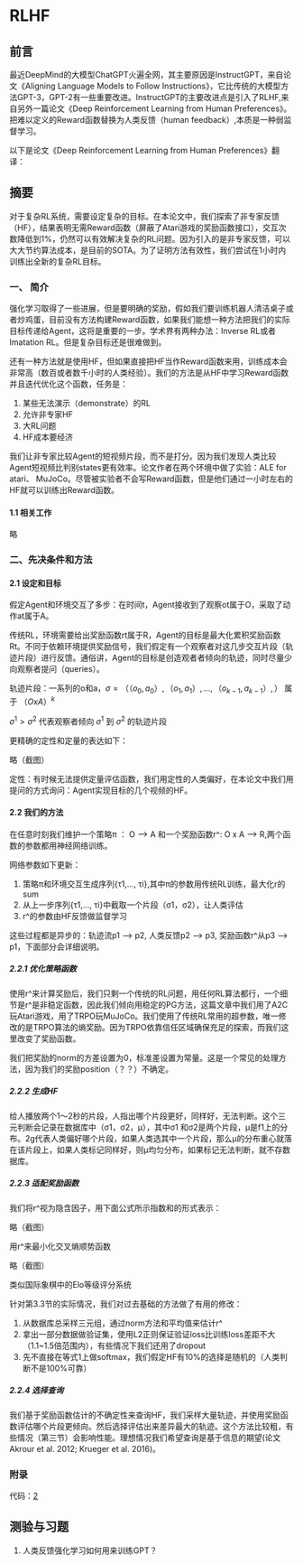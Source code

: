 # RLHF

## 前言

最近DeepMind的大模型ChatGPT火遍全网，其主要原因是InstructGPT，来自论文《Aligning Language Models to Follow Instructions》，它比传统的大模型方法GPT-3，GPT-2有一些重要改进。InstructGPT的主要改进点是引入了RLHF,来自另外一篇论文《Deep Reinforcement Learning from Human Preferences》。把难以定义的Reward函数替换为人类反馈（human feedback）,本质是一种弱监督学习。

以下是论文《Deep Reinforcement Learning from Human Preferences》翻译：

## 摘要

对于复杂RL系统，需要设定复杂的目标。在本论文中，我们探索了非专家反馈（HF），结果表明无需Reward函数（屏蔽了Atari游戏的奖励函数接口），交互次数降低到1%，仍然可以有效解决复杂的RL问题。因为引入的是非专家反馈，可以大大节约算法成本，是目前的SOTA。为了证明方法有效性，我们尝试在1小时内训练出全新的复杂RL目标。

### 一、 简介

强化学习取得了一些进展，但是要明确的奖励，假如我们要训练机器人清洁桌子或者炒鸡蛋，目前没有方法构建Reward函数，如果我们能想一种方法把我们的实际目标传递给Agent，这将是重要的一步。学术界有两种办法：Inverse RL或者Imatation RL。但是复杂目标还是很难做到。

还有一种方法就是使用HF，但如果直接把HF当作Reward函数来用，训练成本会非常高（数百或者数千小时的人类经验）。我们的方法是从HF中学习Reward函数并且迭代优化这个函数，任务是：

1. 某些无法演示（demonstrate）的RL
1. 允许非专家HF
1. 大RL问题
1. HF成本要经济

我们让非专家比较Agent的短视频片段，而不是打分。因为我们发现人类比较Agent短视频比判别states更有效率。论文作者在两个环境中做了实验：ALE for atari、 MuJoCo。尽管被实验者不会写Reward函数，但是他们通过一小时左右的HF就可以训练出Reward函数。

#### 1.1 相关工作

略

### 二、先决条件和方法

#### 2.1 设定和目标

假定Agent和环境交互了多步：在时间t，Agent接收到了观察ot属于O，采取了动作at属于A。

传统RL，环境需要给出奖励函数rt属于R，Agent的目标是最大化累积奖励函数Rt。不同于依赖环境提供奖励信号，我们假定有一个观察者对这几步交互片段（轨迹片段）进行反馈。通俗讲，Agent的目标是创造观者者倾向的轨迹，同时尽量少向观察者提问（queries）。

轨迹片段：一系列的o和a，$σ=（（o_0,a_0）,（o_1,a_1）, … ,（o_{k-1},a_{k-1}）,）$ 属于 $（ O x A ）^k$

$σ^1 > σ^2$ 代表观察者倾向 $σ^1$ 到 $σ^2$ 的轨迹片段

更精确的定性和定量的表达如下：

略（截图）

定性：有时候无法提供定量评估函数，我们用定性的人类偏好，在本论文中我们用提问的方式询问：Agent实现目标的几个视频的HF。

#### 2.2 我们的方法
在任意时刻我们维护一个策略π ： O –> A 和一个奖励函数r^: O x A –> R,两个函数的参数都用神经网络训练。

网络参数如下更新：

1. 策略π和环境交互生成序列{τ1,…, τi},其中π的参数用传统RL训练，最大化r的sum
1. 从上一步序列{τ1,…, τi}中截取一个片段（σ1，σ2），让人类评估
1. r^的参数由HF反馈做监督学习

这些过程都是异步的：轨迹流p1 –> p2, 人类反馈p2 –> p3, 奖励函数r^从p3 –> p1，下面部分会详细说明。

##### 2.2.1 优化策略函数

使用r^来计算奖励后，我们只剩一个传统的RL问题，用任何RL算法都行，一个细节是r^是非稳定函数，因此我们倾向用稳定的PG方法，这篇文章中我们用了A2C玩Atari游戏，用了TRPO玩MuJoCo。我们使用了传统RL常用的超参数，唯一修改的是TRPO算法的熵奖励。因为TRPO依靠信任区域确保充足的探索，而我们这里改变了奖励函数。

我们把奖励的norm的方差设置为0，标准差设置为常量。这是一个常见的处理方法，因为我们的奖励position（？？）不确定。

##### 2.2.2 生成HF

给人播放两个1～2秒的片段，人指出哪个片段更好，同样好，无法判断。这个三元判断会记录在数据库中（σ1，σ2，μ），其中σ1 和σ2是两个片段，μ是f1上的分布。2g代表人类偏好哪个片段，如果人类选其中一个片段，那么μ的分布重心就落在该片段上，如果人类标记同样好，则μ均匀分布，如果标记无法判断，就不存数据库。

##### 2.2.3 适配奖励函数

我们将r^视为隐含因子，用下面公式所示指数和的形式表示：

略（截图）

用r^来最小化交叉熵顺势函数

略（截图）

类似国际象棋中的Elo等级评分系统

针对第3.3节的实际情况，我们对过去基础的方法做了有用的修改：

1. 从数据库总采样三元组，通过norm方法和平均值来估计r^
1. 拿出一部分数据做验证集，使用L2正则保证验证loss比训练loss差距不大（1.1~1.5倍范围内），有些情况下我们还用了dropout
1. 先不直接在等式1上做softmax，我们假定HF有10%的选择是随机的（人类判断不是100%可靠）

##### 2.2.4 选择查询

我们基于奖励函数估计的不确定性来查询HF，我们采样大量轨迹，并使用奖励函数评估哪个片段更倾向。然后选择评估出来差异最大的轨迹。这个方法比较粗，有些情况（第三节）会影响性能。理想情况我们希望查询是基于信息的期望(论文 Akrour et al. 2012; Krueger et al. 2016)。

### 附录

代码：[2]

## 测验与习题

1. 人类反馈强化学习如何用来训练GPT？

[1]: http://www.abilitygame.cn/2022/12/12/rlhf-%E4%B8%80%E7%A7%8D%E5%BC%B1%E7%9B%91%E7%9D%A3%E5%AD%A6%E4%B9%A0%E6%96%B9%E6%B3%95/
[2]: https://github.com/HarderThenHarder/transformers_tasks/tree/main/RLHF
